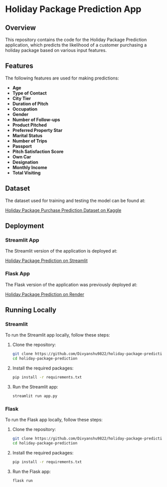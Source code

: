 # Holiday Package Prediction App

## Overview

This repository contains the code for the Holiday Package Prediction application, which predicts the likelihood of a customer purchasing a holiday package based on various input features.

## Features

The following features are used for making predictions:

- **Age**
- **Type of Contact**
- **City Tier**
- **Duration of Pitch**
- **Occupation**
- **Gender**
- **Number of Follow-ups**
- **Product Pitched**
- **Preferred Property Star**
- **Marital Status**
- **Number of Trips**
- **Passport**
- **Pitch Satisfaction Score**
- **Own Car**
- **Designation**
- **Monthly Income**
- **Total Visiting**

## Dataset

The dataset used for training and testing the model can be found at:

[Holiday Package Purchase Prediction Dataset on Kaggle](https://www.kaggle.com/datasets/susant4learning/holiday-package-purchase-prediction)

## Deployment

### Streamlit App

The Streamlit version of the application is deployed at:

[Holiday Package Prediction on Streamlit](https://holiday-package-prediction.streamlit.app/)

### Flask App

The Flask version of the application was previously deployed at:

[Holiday Package Prediction on Render](https://holiday-package-prediction.onrender.com/)

## Running Locally

### Streamlit

To run the Streamlit app locally, follow these steps:

1. Clone the repository:
    ```bash
    git clone https://github.com/Divyanshu9822/holiday-package-prediction
    cd holiday-package-prediction
    ```

2. Install the required packages:
    ```bash
    pip install -r requirements.txt
    ```

3. Run the Streamlit app:
    ```bash
    streamlit run app.py
    ```

### Flask

To run the Flask app locally, follow these steps:

1. Clone the repository:
    ```bash
    git clone https://github.com/Divyanshu9822/holiday-package-prediction
    cd holiday-package-prediction
    ```

2. Install the required packages:
    ```bash
    pip install -r requirements.txt
    ```

3. Run the Flask app:
    ```bash
    flask run
    ```


